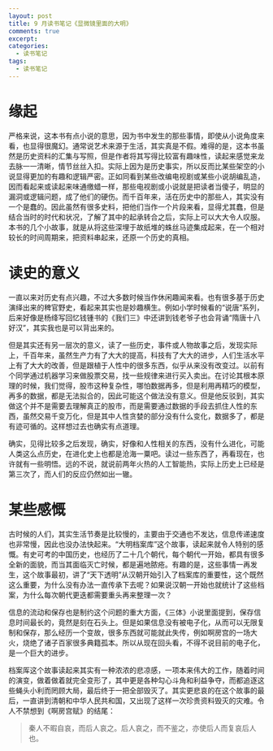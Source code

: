 ```yaml
---
layout: post
title: 9 月读书笔记《显微镜里面的大明》
comments: true
excerpt: 
categories:
  - 读书笔记  
tags:
  - 读书笔记 
---
```



# 缘起

严格来说，这本书有点小说的意思，因为书中发生的那些事情，即使从小说角度来看，也显得很魔幻。通常说艺术来源于生活，其实真是不假。难得的是，这本书虽然是历史资料的汇集与写照，但是作者将其写得比较富有趣味性，读起来感觉来龙去脉一一清晰，情节丝丝入扣。实际上因为是历史事实，所以反而比某些架空的小说显得更加的有趣和逻辑严密。正如同看到某些改编电视剧或某些小说胡编乱造，因而看起来或读起来味通缴蜡一样，那些电视剧或小说就是把读者当傻子，明显的漏洞或逻辑问题，成了他们的硬伤。而千百年来，活在历史中的那些人，其实没有一个是蠢的。因此虽然有很多史料，把他们当作一个片段来看，显得尤其蠢，但是结合当时的时代和状况，了解了其中的起承转合之后，实际上可以大大令人叹服。本书的几个小故事，就是从将这些深埋于故纸堆的蛛丝马迹集成起来，在一个相对较长的时间周期来，把资料串起来，还原一个历史的真相。


# 读史的意义

一直以来对历史有点兴趣，不过大多数时候当作休闲趣闻来看。也有很多基于历史演绎出来的稗官野史，看起来其实也是妙趣横生。例如小学时候看的“说唐”系列，后来好像是杨绛写回忆钱锺书的《我们三》中还讲到钱老爷子也会背诵“隋唐十八好汉”，其实我也是可以背出来的。

但是其实还有另一层次的意义，读了一些历史，事件或人物故事之后，发现实际上，千百年来，虽然生产力有了大大的提高，科技有了大大的进步，人们生活水平上有了大大的改善，但是跟植于人性中的很多东西，似乎从来没有改变过。以前有个同学通过机器学习来做股票交易，找一些规律来进行买入卖出。在讨论其根本原理的时候，我们觉得，股市这种复杂性，哪怕数据再多，但是利用再精巧的模型，再多的数据，都是无法拟合的，因此可能这个做法没有意义。但是他反驳到，其实做这个并不是需要去理解真正的股市，而是需要通过数据的手段去抓住人性的东西，虽然交易千变万化，但是其中人性贪婪的部分没有什么变化，数据多了，都是有迹可循的。这样想过去也确实有点道理。

确实，见得比较多之后发现，确实，好像和人性相关的东西，没有什么进化，可能人类这么点历史，在进化史上也都是沧海一粟吧。读过一些东西了，再看现在，也许就有一些明悟。远的不说，就说前两年火热的人工智能热，实际上历史上已经是第三次了，而人们的反应仍然如出一辙。


# 某些感慨

古时候的人们，其实生活节奏是比较慢的，主要由于交通也不发达，信息传递速度也非常慢，因此也没办法快起来。“大明档案库”这个故事，读起来就令人特别的感慨。有史可考的中国历史，也经历了二十几个朝代，每个朝代一开始，都具有很多全新的面貌，而当其面临灭亡时候，都是遍地脓疮。有趣的是，这些事情一再发生，这个故事最初，讲了“天下透明”从汉朝开始引入了档案库的重要性，这个既然这么重要，为什么没有办法一直传承下去呢？如果说汉朝一开始也就统计了这些档案，为什么每次朝代更迭都需要重头再来整理一次？

信息的流动和保存也是制约这个问题的重大方面，《三体》小说里面提到，保存信息时间最长的，竟然是刻在石头上。但是如果信息没有被电子化，从而可以无限复制和保存，那么经历一个变故，很多东西就可能就此失传，例如啊房宫的一场大火，烧绝了诸子百家很多典籍孤本。所以从现在回头看，不得不说目前的电子化，是一个巨大的进步。

档案厍这个故事读起来其实有一种浓浓的悲凉感，一项本来伟大的工作，随着时间的演变，做着做着就完全变形了，其中更是各种勾心斗角和利益争夺，而都追逐这些蝇头小利而罔顾大局，最后终于一把全部毁灭了。其实更悲哀的在这个故事的最后，一直讲到清朝和中华人民共和国，又出现了这样一次珍贵资料毁灭的灾难。令人不禁想到《啊房宫赋》的结尾：

> 秦人不暇自哀，而后人哀之。后人哀之，而不鉴之，亦使后人而复哀后人也。
